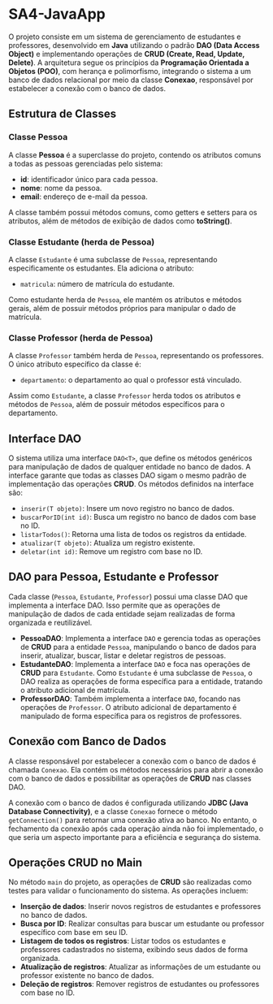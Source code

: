 # SA4-JavaApp

O projeto consiste em um sistema de gerenciamento de estudantes e professores, desenvolvido em **Java** utilizando o padrão **DAO (Data Access Object)** e implementando operações de **CRUD (Create, Read, Update, Delete)**. A arquitetura segue os princípios da **Programação Orientada a Objetos (POO)**, com herança e polimorfismo, integrando o sistema a um banco de dados relacional por meio da classe **Conexao**, responsável por estabelecer a conexão com o banco de dados.

## Estrutura de Classes

### Classe Pessoa
A classe **Pessoa** é a superclasse do projeto, contendo os atributos comuns a todas as pessoas gerenciadas pelo sistema:

- **id**: identificador único para cada pessoa.
- **nome**: nome da pessoa.
- **email**: endereço de e-mail da pessoa.

A classe também possui métodos comuns, como getters e setters para os atributos, além de métodos de exibição de dados como **toString()**.

### Classe Estudante (herda de Pessoa)
A classe `Estudante` é uma subclasse de `Pessoa`, representando especificamente os estudantes. Ela adiciona o atributo:

- `matricula`: número de matrícula do estudante.

Como estudante herda de `Pessoa`, ele mantém os atributos e métodos gerais, além de possuir métodos próprios para manipular o dado de matrícula.

### Classe Professor (herda de Pessoa)
A classe `Professor` também herda de `Pessoa`, representando os professores. O único atributo específico da classe é:

- `departamento`: o departamento ao qual o professor está vinculado.

Assim como `Estudante`, a classe `Professor` herda todos os atributos e métodos de `Pessoa`, além de possuir métodos específicos para o departamento.

## Interface DAO
O sistema utiliza uma interface `DAO<T>`, que define os métodos genéricos para manipulação de dados de qualquer entidade no banco de dados. A interface garante que todas as classes DAO sigam o mesmo padrão de implementação das operações **CRUD**. Os métodos definidos na interface são:

- `inserir(T objeto)`: Insere um novo registro no banco de dados.
- `buscarPorID(int id)`: Busca um registro no banco de dados com base no ID.
- `listarTodos()`: Retorna uma lista de todos os registros da entidade.
- `atualizar(T objeto)`: Atualiza um registro existente.
- `deletar(int id)`: Remove um registro com base no ID.

## DAO para Pessoa, Estudante e Professor
Cada classe (`Pessoa`, `Estudante`, `Professor`) possui uma classe DAO que implementa a interface DAO. Isso permite que as operações de manipulação de dados de cada entidade sejam realizadas de forma organizada e reutilizável.

- **PessoaDAO**: Implementa a interface `DAO` e gerencia todas as operações de **CRUD** para a entidade `Pessoa`, manipulando o banco de dados para inserir, atualizar, buscar, listar e deletar registros de pessoas.
- **EstudanteDAO**: Implementa a interface `DAO` e foca nas operações de **CRUD** para `Estudante`. Como `Estudante` é uma subclasse de `Pessoa`, o DAO realiza as operações de forma específica para a entidade, tratando o atributo adicional de matrícula.
- **ProfessorDAO**: Também implementa a interface `DAO`, focando nas operações de `Professor`. O atributo adicional de departamento é manipulado de forma específica para os registros de professores.

## Conexão com Banco de Dados
A classe responsável por estabelecer a conexão com o banco de dados é chamada `Conexao`. Ela contém os métodos necessários para abrir a conexão com o banco de dados e possibilitar as operações de **CRUD** nas classes DAO.

A conexão com o banco de dados é configurada utilizando **JDBC (Java Database Connectivity)**, e a classe `Conexao` fornece o método `getConnection()` para retornar uma conexão ativa ao banco. No entanto, o fechamento da conexão após cada operação ainda não foi implementado, o que seria um aspecto importante para a eficiência e segurança do sistema.

## Operações CRUD no Main
No método `main` do projeto, as operações de **CRUD** são realizadas como testes para validar o funcionamento do sistema. As operações incluem:

- **Inserção de dados**: Inserir novos registros de estudantes e professores no banco de dados.
- **Busca por ID**: Realizar consultas para buscar um estudante ou professor específico com base em seu ID.
- **Listagem de todos os registros**: Listar todos os estudantes e professores cadastrados no sistema, exibindo seus dados de forma organizada.
- **Atualização de registros**: Atualizar as informações de um estudante ou professor existente no banco de dados.
- **Deleção de registros**: Remover registros de estudantes ou professores com base no ID.
